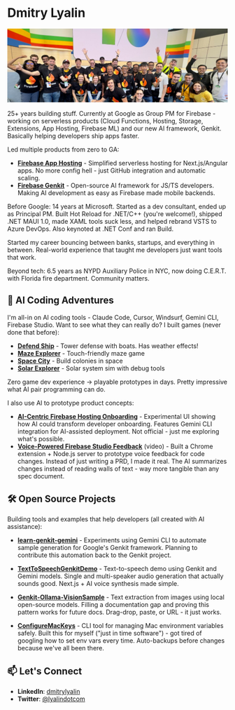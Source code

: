 # Dmitry Lyalin

![Dmitry Lyalin Banner](twitter-banner.jpg)

25+ years building stuff. Currently at Google as Group PM for Firebase - working on serverless products (Cloud Functions, Hosting, Storage, Extensions, App Hosting, Firebase ML) and our new AI framework, Genkit. Basically helping developers ship apps faster.

Led multiple products from zero to GA:
- **[Firebase App Hosting](https://firebase.blog/posts/2024/05/introducing-app-hosting/)** - Simplified serverless hosting for Next.js/Angular apps. No more config hell - just GitHub integration and automatic scaling.
- **[Firebase Genkit](https://firebase.blog/posts/2024/05/introducing-genkit/)** - Open-source AI framework for JS/TS developers. Making AI development as easy as Firebase made mobile backends.

Before Google: 14 years at Microsoft. Started as a dev consultant, ended up as Principal PM. Built Hot Reload for .NET/C++ (you're welcome!), shipped .NET MAUI 1.0, made XAML tools suck less, and helped rebrand VSTS to Azure DevOps. Also keynoted at .NET Conf and ran Build.

Started my career bouncing between banks, startups, and everything in between. Real-world experience that taught me developers just want tools that work. 

Beyond tech: 6.5 years as NYPD Auxiliary Police in NYC, now doing C.E.R.T. with Florida fire department. Community matters.

## 🤖 AI Coding Adventures

I'm all-in on AI coding tools - Claude Code, Cursor, Windsurf, Gemini CLI, Firebase Studio. Want to see what they can really do? I built games (never done that before):

- [**Defend Ship**](https://dronedefense.web.app/) - Tower defense with boats. Has weather effects!
- [**Maze Explorer**](https://mazeexplorer-e2b48.web.app/) - Touch-friendly maze game
- [**Space City**](https://spacecity-350f9.web.app/) - Build colonies in space
- [**Solar Explorer**](https://solarexplorer.web.app/) - Solar system sim with debug tools

Zero game dev experience → playable prototypes in days. Pretty impressive what AI pair programming can do.

I also use AI to prototype product concepts:
- [**AI-Centric Firebase Hosting Onboarding**](https://hostingdoc-preview.web.app/) - Experimental UI showing how AI could transform developer onboarding. Features Gemini CLI integration for AI-assisted deployment. Not official - just me exploring what's possible.
- [**Voice-Powered Firebase Studio Feedback**](https://screen.studio/share/YmBw2pjG) (video) - Built a Chrome extension + Node.js server to prototype voice feedback for code changes. Instead of just writing a PRD, I made it real. The AI summarizes changes instead of reading walls of text - way more tangible than any spec document.

## 🛠️ Open Source Projects

Building tools and examples that help developers (all created with AI assistance):

- [**learn-genkit-gemini**](https://github.com/LyalinDotCom/learn-genkit-gemini) - Experiments using Gemini CLI to automate sample generation for Google's Genkit framework. Planning to contribute this automation back to the Genkit project.

- [**TextToSpeechGenkitDemo**](https://github.com/LyalinDotCom/TextToSpeechGenkitDemo) - Text-to-speech demo using Genkit and Gemini models. Single and multi-speaker audio generation that actually sounds good. Next.js + AI voice synthesis made simple.

- [**Genkit-Ollama-VisionSample**](https://github.com/LyalinDotCom/Genkit-Ollama-VisionSample) - Text extraction from images using local open-source models. Filling a documentation gap and proving this pattern works for future docs. Drag-drop, paste, or URL - it just works.

- [**ConfigureMacKeys**](https://github.com/LyalinDotCom/ConfigureMacKeys) - CLI tool for managing Mac environment variables safely. Built this for myself ("just in time software") - got tired of googling how to set env vars every time. Auto-backups before changes because we've all been there.

## 📫 Let's Connect

- **LinkedIn**: [dmitrylyalin](https://www.linkedin.com/in/dmitrylyalin/)
- **Twitter**: [@lyalindotcom](https://www.twitter.com/lyalindotcom)